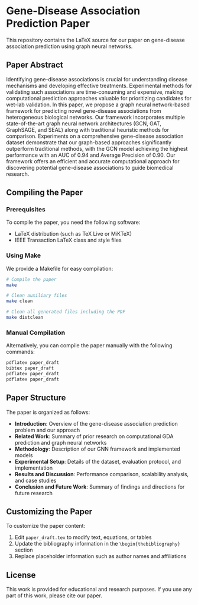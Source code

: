 # Gene-Disease Association Prediction Paper

This repository contains the LaTeX source for our paper on gene-disease association prediction using graph neural networks.

## Paper Abstract

Identifying gene-disease associations is crucial for understanding disease mechanisms and developing effective treatments. Experimental methods for validating such associations are time-consuming and expensive, making computational prediction approaches valuable for prioritizing candidates for wet-lab validation. In this paper, we propose a graph neural network-based framework for predicting novel gene-disease associations from heterogeneous biological networks. Our framework incorporates multiple state-of-the-art graph neural network architectures (GCN, GAT, GraphSAGE, and SEAL) along with traditional heuristic methods for comparison. Experiments on a comprehensive gene-disease association dataset demonstrate that our graph-based approaches significantly outperform traditional methods, with the GCN model achieving the highest performance with an AUC of 0.94 and Average Precision of 0.90. Our framework offers an efficient and accurate computational approach for discovering potential gene-disease associations to guide biomedical research.

## Compiling the Paper

### Prerequisites

To compile the paper, you need the following software:
- LaTeX distribution (such as TeX Live or MiKTeX)
- IEEE Transaction LaTeX class and style files

### Using Make

We provide a Makefile for easy compilation:

```bash
# Compile the paper
make

# Clean auxiliary files
make clean

# Clean all generated files including the PDF
make distclean
```

### Manual Compilation

Alternatively, you can compile the paper manually with the following commands:

```bash
pdflatex paper_draft
bibtex paper_draft
pdflatex paper_draft
pdflatex paper_draft
```

## Paper Structure

The paper is organized as follows:
- **Introduction**: Overview of the gene-disease association prediction problem and our approach
- **Related Work**: Summary of prior research on computational GDA prediction and graph neural networks
- **Methodology**: Description of our GNN framework and implemented models
- **Experimental Setup**: Details of the dataset, evaluation protocol, and implementation
- **Results and Discussion**: Performance comparison, scalability analysis, and case studies
- **Conclusion and Future Work**: Summary of findings and directions for future research

## Customizing the Paper

To customize the paper content:
1. Edit `paper_draft.tex` to modify text, equations, or tables
2. Update the bibliography information in the `\begin{thebibliography}` section
3. Replace placeholder information such as author names and affiliations

## License

This work is provided for educational and research purposes. If you use any part of this work, please cite our paper. 